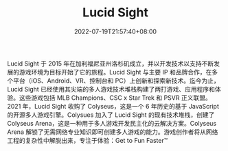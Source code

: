 ﻿---
weight: 
title: "Lucid Sight"
description: "位于美国洛杉矶的游戏开发商 Lucid Sight 成立于 2015 年，专注于前沿游戏及其支持技术"
date: 2022-07-19T21:57:40+08:00
lastmod: 2022-07-19T16:45:40+08:00
draft: false
authors: ["seven"]
featuredImage: "lucid-sight.jpg"
link: "https://www.lucidsight.com/"
tags: ["研究机构","Lucid Sight"]
categories: ["navigation"]
navigation: ["研究机构"]
lightgallery: true
toc: true
pinned: false
recommend: false
recommend1: false
---
Lucid Sight 于 2015 年在加利福尼亚州洛杉矶成立，并以开发技术以支持不断发展的游戏环境为目标开始了它的旅程。Lucid Sight 与主要 IP 和品牌合作，在多个平台（iOS、Android、VR、控制台和 PC）上创新和探索新技术。迄今为止，Lucid Sight 已经使用其尖端的多人游戏技术堆栈构建了两打游戏、应用程序和体验。这些游戏包括 MLB Champions、CSC x Star Trek 和 PSVR 正义联盟。2021 年，Lucid Sight 收购了 Colyseus，这是一个 6 年历史的基于 JavaScript 的开源多人游戏引擎。Colysues 加入了 Lucid Sight 的现有技术堆栈，创建了 Colyseus Arena，这是一种用于多人游戏开发民主化的云解决方案。Colyseus Arena 解锁了无需网络专业知识即可创建多人游戏的能力。游戏创作者将从网络工程的复杂性中解脱出来，专注于体验：Get to Fun Faster™ 
